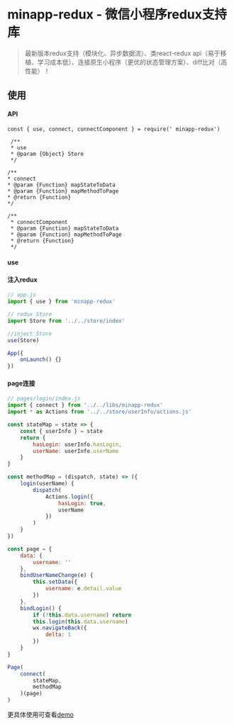 # minapp-redux - 微信小程序redux支持库
> 最新版本redux支持（模块化、异步数据流）、类react-redux api（易于移植、学习成本低）、连接原生小程序（更优的状态管理方案）、diff比对（高性能）！

## 使用

#### API

```
const { use, connect, connectComponent } = require(' minapp-redux')

 /**
 * use
 * @param {Object} Store
 */

/**
* connect
* @param {Function} mapStateToData
* @param {Function} mapMethodToPage
* @return {Function}
*/

/**
 * connectComponent
 * @param {Function} mapStateToData
 * @param {Function} mapMethodToPage
 * @return {Function}
 */

```

#### use

#### 注入redux
```js
// app.js
import { use } from 'minapp-redux'

// redux Store
import Store from '../../store/index'

//inject Store
use(Store)

App({
    onLaunch() {}
})

```
#### page连接
```js
// pages/login/index.js
import { connect } from '../../libs/minapp-redux'
import * as Actions from '../../store/userInfo/actions.js'

const stateMap = state => {
    const { userInfo } = state
    return {
        hasLogin: userInfo.hasLogin,
        userName: userInfo.userName
    }
}

const methodMap = (dispatch, state) => ({
    login(userName) {
        dispatch(
            Actions.login({
                hasLogin: true,
                userName
            })
        )
    }
})

const page = {
    data: {
        username: ''
    },
    bindUserNameChange(e) {
        this.setData({
            username: e.detail.value
        })
    },
    bindLogin() {
        if (!this.data.username) return
        this.login(this.data.username)
        wx.navigateBack({
            delta: 1
        })
    }
}

Page(
    connect(
        stateMap,
        methodMap
    )(page)
)

```

更具体使用可查看[demo](https://github.com/zoenleo/minapp-redux/tree/master/demo)

```